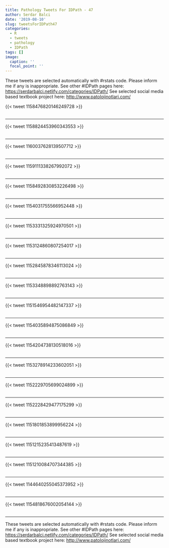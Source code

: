 ```yaml
---
title: Pathology Tweets For IDPath - 47
author: Serdar Balci
date: '2019-08-10'
slug: tweetsForIDPath47
categories:
  - R
  - tweets
  - pathology
  - IDPath
tags: []
image:
  caption: ''
  focal_point: ''
---
```



These tweets are selected automatically with #rstats code. Please inform me if any is inappropriate.
See other #IDPath pages here: https://serdarbalci.netlify.com/categories/IDPath/ 
See selected social media based textbook project here: http://www.patolojinotlari.com/

{{< tweet 1158476820146249728 >}}
<br>
<br>
<hr>
{{< tweet 1158824453960343553 >}}
<br>
<br>
<hr>
{{< tweet 1160037628139507712 >}}
<br>
<br>
<hr>
{{< tweet 1159111338267992072 >}}
<br>
<br>
<hr>
{{< tweet 1158492830853226498 >}}
<br>
<br>
<hr>
{{< tweet 1154031755566952448 >}}
<br>
<br>
<hr>
{{< tweet 1153331325924970501 >}}
<br>
<br>
<hr>
{{< tweet 1153124860807254017 >}}
<br>
<br>
<hr>
{{< tweet 1152845878346113024 >}}
<br>
<br>
<hr>
{{< tweet 1153348898892763143 >}}
<br>
<br>
<hr>
{{< tweet 1151546954482147337 >}}
<br>
<br>
<hr>
{{< tweet 1154035894875086849 >}}
<br>
<br>
<hr>
{{< tweet 1154204738130518016 >}}
<br>
<br>
<hr>
{{< tweet 1153278914233602051 >}}
<br>
<br>
<hr>
{{< tweet 1152229705699024899 >}}
<br>
<br>
<hr>
{{< tweet 1152228429477175299 >}}
<br>
<br>
<hr>
{{< tweet 1151801853899956224 >}}
<br>
<br>
<hr>
{{< tweet 1151215235413487619 >}}
<br>
<br>
<hr>
{{< tweet 1151210084707344385 >}}
<br>
<br>
<hr>
{{< tweet 1144640255045373952 >}}
<br>
<br>
<hr>
{{< tweet 1154818676002054144 >}}
<br>
<br>
<hr>


These tweets are selected automatically with #rstats code. Please inform me if any is inappropriate.
See other #IDPath pages here: https://serdarbalci.netlify.com/categories/IDPath/ 
See selected social media based textbook project here: http://www.patolojinotlari.com/
